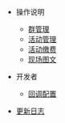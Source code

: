 - 操作说明

  - [群管理](group.md)
  - [活动管理](act.md)
  - [活动缴费](pay.md)
  - [现场图文](content.md)

- 开发者

  - [回调配置](configuration.md)

- [更新日志](changelog.md)
